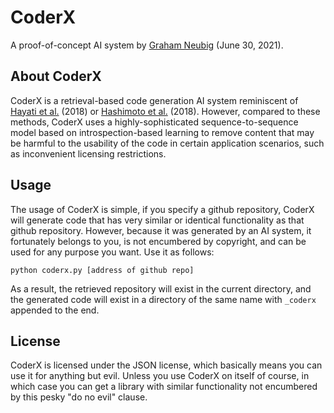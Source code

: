 # CoderX
A proof-of-concept AI system by [Graham Neubig](http://phontron.com) (June 30, 2021).

## About CoderX

CoderX is a retrieval-based code generation AI system reminiscent of [Hayati et al.](https://arxiv.org/abs/1808.10025)
(2018) or [Hashimoto et al.](https://arxiv.org/abs/1812.01194) (2018). However, compared to these methods, CoderX uses
a highly-sophisticated sequence-to-sequence model based on introspection-based learning to remove content that may be
harmful to the usability of the code in certain application scenarios, such as inconvenient licensing restrictions.

## Usage

The usage of CoderX is simple, if you specify a github repository, CoderX will generate code that has very similar or
identical functionality as that github repository. However, because it was generated by an AI system, it fortunately
belongs to you, is not encumbered by copyright, and can be used for any purpose you want. Use it as follows:

    python coderx.py [address of github repo]

As a result, the retrieved repository will exist in the current directory, and the generated code will exist in a
directory of the same name with `_coderx` appended to the end.

## License

CoderX is licensed under the JSON license, which basically means you can use it for anything but evil. Unless you use
CoderX on itself of course, in which case you can get a library with similar functionality not encumbered by this pesky
"do no evil" clause.
